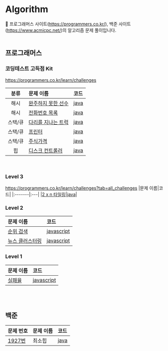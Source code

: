 # Algorithm
🔭 프로그래머스 사이트(https://programmers.co.kr/), 백준 사이트(https://www.acmicpc.net/)의 알고리즘 문제 풀이입니다.   
<br/>

## 프로그래머스 
### 코딩테스트 고득점 Kit  
https://programmers.co.kr/learn/challenges

|분류|문제 이름|코드|
|:--:|:-------|:---|
|해시| [완주하지 못한 선수](https://programmers.co.kr/learn/courses/30/lessons/42576)| [java](https://github.com/songa0/Programmers/blob/main/Hash/%EC%99%84%EC%A3%BC%ED%95%98%EC%A7%80%20%EB%AA%BB%ED%95%9C%20%EC%84%A0%EC%88%98.md#%EB%AC%B8%EC%A0%9C) |
|해시| [전화번호 목록](https://programmers.co.kr/learn/courses/30/lessons/42577) | [java](https://github.com/songa0/Programmers/blob/main/Hash/%EC%A0%84%ED%99%94%EB%B2%88%ED%98%B8%20%EB%AA%A9%EB%A1%9D.md#%EB%AC%B8%EC%A0%9C) |
|스택/큐| [다리를 지나는 트럭](https://programmers.co.kr/learn/courses/30/lessons/42583) | [java](https://github.com/songa0/Programmers/blob/main/Stack%20Queue/%EB%8B%A4%EB%A6%AC%EB%A5%BC%20%EC%A7%80%EB%82%98%EB%8A%94%20%ED%8A%B8%EB%9F%AD.md#%EB%AC%B8%EC%A0%9C)|
|스택/큐| [프린터](https://programmers.co.kr/learn/courses/30/lessons/42587) | [java](https://github.com/songa0/Programmers/blob/main/Stack%20Queue/%ED%94%84%EB%A6%B0%ED%84%B0.md#%EB%AC%B8%EC%A0%9C)|
|스택/큐| [주식가격](https://programmers.co.kr/learn/courses/30/lessons/42584)|[java](https://github.com/songa0/Programmers/blob/main/Stack%20Queue/%EC%A3%BC%EC%8B%9D%EA%B0%80%EA%B2%A9.md#%EB%AC%B8%EC%A0%9C)|
|힙| [디스크 컨트롤러](https://programmers.co.kr/learn/courses/30/lessons/42627)|[java](https://github.com/songa0/Algorithm/blob/main/Heap/%EB%94%94%EC%8A%A4%ED%81%AC%20%EC%BB%A8%ED%8A%B8%EB%A1%A4%EB%9F%AC.md#%EB%AC%B8%EC%A0%9C)|
<br/>

### Level 3   
https://programmers.co.kr/learn/challenges?tab=all_challenges
|문제 이름|코드|
|:-------|:---|
|[2 x n 타일링](https://programmers.co.kr/learn/courses/30/lessons/12900)|[java](https://github.com/songa0/Programmers/blob/main/Level%203/2%20x%20n%20%ED%83%80%EC%9D%BC%EB%A7%81.md#%EB%AC%B8%EC%A0%9C)|

### Level 2   
|문제 이름|코드|
|:-------|:---|
|[순위 검색](https://programmers.co.kr/learn/courses/30/lessons/72412)|[javascript](https://github.com/songa0/Algorithm/blob/main/Level%202/%EC%88%9C%EC%9C%84%20%EA%B2%80%EC%83%89.md#%EB%AC%B8%EC%A0%9C)|
|[뉴스 클러스터링](https://programmers.co.kr/learn/courses/30/lessons/17677)|[javascript](https://github.com/songa0/Algorithm/blob/main/Level%202/%EB%89%B4%EC%8A%A4%20%ED%81%B4%EB%9F%AC%EC%8A%A4%ED%84%B0%EB%A7%81.md#%EB%AC%B8%EC%A0%9C)|
  
### Level 1   
|문제 이름|코드|
|:-------|:---|
|[실패율](https://programmers.co.kr/learn/courses/30/lessons/42889)|[javascript](https://github.com/songa0/Algorithm/blob/main/Level%201/%EC%8B%A4%ED%8C%A8%EC%9C%A8.md#%EB%AC%B8%EC%A0%9C)|


<br/><br/>
## 백준

|문제 번호|문제 이름|코드|
|:-------|:-------|:---|
|[1927번](https://www.acmicpc.net/problem/1927)|최소힙|[java](https://github.com/songa0/Algorithm/blob/main/%EB%B0%B1%EC%A4%80/1927%EB%B2%88%20%EC%B5%9C%EC%86%8C%ED%9E%99.md#%EB%AC%B8%EC%A0%9C)|
